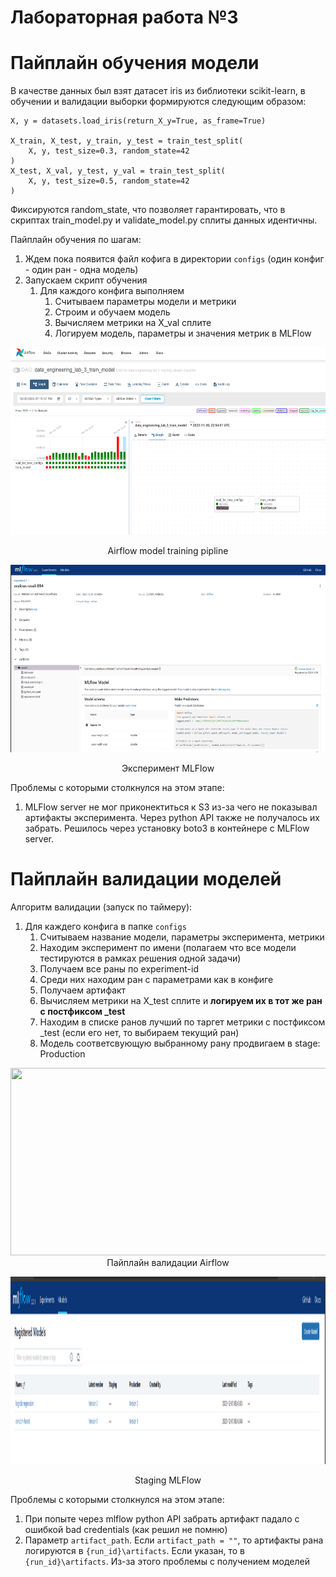 # Лабораторная работа №3

# Пайплайн обучения модели

В качестве данных был взят датасет iris из библиотеки scikit-learn, в обучении и валидации выборки формируются следующим образом:

    X, y = datasets.load_iris(return_X_y=True, as_frame=True)

    X_train, X_test, y_train, y_test = train_test_split(
        X, y, test_size=0.3, random_state=42
    )
    X_test, X_val, y_test, y_val = train_test_split(
        X, y, test_size=0.5, random_state=42
    )

Фиксируются random_state, что позволяет гарантировать, что в скриптах train_model.py и validate_model.py сплиты данных идентичны.

Пайплайн обучения по шагам:
1. Ждем пока появится файл кофига в директории `configs` (один конфиг - один ран - одна модель)
2. Запускаем скрипт обучения
    1. Для каждого конфига выполняем
        1. Считываем параметры модели и метрики
        2. Строим и обучаем модель
        3. Вычисляем метрики на X_val сплите
        4. Логируем модель, параметры и значения метрик в MLFlow

<p align="center">
  <img width="800" height="300" src="https://github.com/Anteii/ssau-data-engineering-lab-3/blob/main/screenshots/train-model-airflow.png"/>
</p>
<p style="text-align: center">Airflow model training pipline</p>

<p align="center">
  <img width="800" height="300" src="https://github.com/Anteii/ssau-data-engineering-lab-3/blob/main/screenshots/mlflow-experiment-ui.png"/>
</p>
<p style="text-align: center">Эксперимент MLFlow </p>

Проблемы с которыми столкнулся на этом этапе:
1. MLFlow server не мог приконектиться к S3 из-за чего не показывал артифакты эксперимента. Через python API также не получалось их забрать. Решилось через установку boto3 в контейнере с MLFlow server.
 

# Пайплайн валидации моделей

Алгоритм валидации (запуск по таймеру):
1. Для каждего конфига в папке `configs`
    1. Считываем название модели, параметры эксперимента, метрики
    2. Находим эксперимент по имени (полагаем что все модели тестируются в рамках решения одной задачи)
    3. Получаем все раны по experiment-id
    4. Среди них находим ран с параметрами как в конфиге
    5. Получаем артифакт
    6. Вычисляем метрики на X_test сплите и <b>логируем их в тот же ран с постфиксом _test</b>
    7. Находим в списке ранов лучший по таргет метрики с постфиксом _test (если его нет, то выбираем текущий ран)
    8. Модель соответсвующую выбранному рану продвигаем в stage: Production

<p align="center">
  <img width="800" height="300" src="https://github.com/Anteii/ssau-data-engineering-lab-3/blob/main/screenshots/validate-model-airflow.png>
</p>
<p style="text-align: center">Пайплайн валидации Airflow</p>

<p align="center">
  <img width="800" height="300" src="https://github.com/Anteii/ssau-data-engineering-lab-3/blob/main/screenshots/mlflow-stage-ui.png"/>
</p>
<p style="text-align: center">Staging MLFlow </p>

Проблемы с которыми столкнулся на этом этапе:
1. При попыте через mlflow python API забрать артифакт падало с ошибкой bad credentials (как решил не помню)
2. Параметр `artifact_path`. Если `artifact_path = ""`, то артифакты рана логируются в `{run_id}\artifacts`. Если указан, то в `{run_id}\artifacts`. Из-за этого проблемы с получением моделей